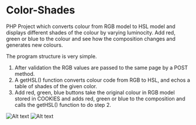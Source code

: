 # Color-Shades
PHP Project which converts colour from RGB model to HSL model and displays different shades of the colour by varying luminocity. Add red, green or blue to the colour and see how the composition changes and generates new colours.

The program structure is very simple.
1) After validation the RGB values are passed to the same page by a POST method.
2) A getHSL() function converts colour code from RGB to HSL, and echos a table of shades of the given color. 
3) Add red, green, blue buttons take the original colour in RGB model stored in COOKIES and adds red, green or blue to the composition and calls the getHSL() function to do step 2.

![Alt text](/relative/path/to/snapshot1.jpg?raw=true)
![Alt text](/relative/path/to/snapshot2.jpg?raw=true)
